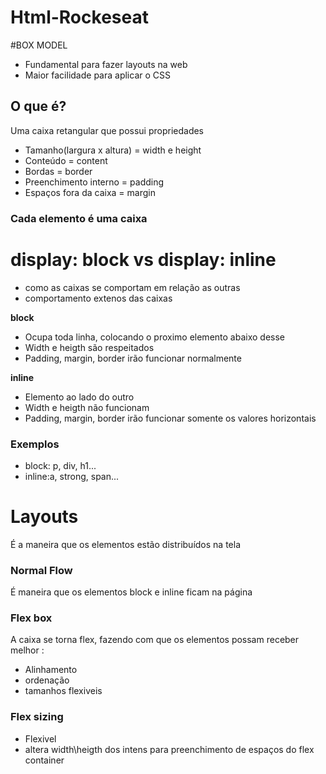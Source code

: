 # Html-Rockeseat

#BOX MODEL

- Fundamental para fazer layouts na web
- Maior facilidade para aplicar o CSS

## O que é?

Uma caixa retangular que possui propriedades

- Tamanho(largura x altura) = width e height
- Conteúdo = content
- Bordas = border
- Preenchimento interno = padding
- Espaços fora da caixa = margin

### Cada elemento é uma caixa

# display: block vs display: inline

- como as caixas se comportam em relação as outras
- comportamento extenos das caixas

**block**

- Ocupa toda linha, colocando o proximo elemento abaixo desse
- Width e heigth são respeitados
- Padding, margin, border irão funcionar normalmente

**inline**

- Elemento ao lado do outro
- Width e heigth não funcionam
- Padding, margin, border irão funcionar somente os valores horizontais

### Exemplos

- block: p, div, h1...
- inline:a, strong, span...

# Layouts

É a maneira que os elementos estão distribuídos na tela

### Normal Flow

É maneira que os elementos block e inline ficam na página

### Flex box

A caixa se torna flex, fazendo com que os elementos possam receber melhor :

- Alinhamento
- ordenação
- tamanhos flexiveis

### Flex sizing

- Flexivel
- altera width\heigth dos intens para preenchimento de espaços do flex container
